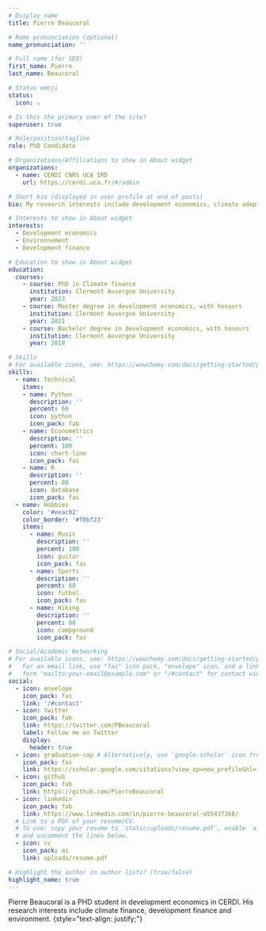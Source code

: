 ```yaml
---
# Display name
title: Pierre Beaucoral

# Name pronunciation (optional)
name_pronunciation: ''

# Full name (for SEO)
first_name: Pierre
last_name: Beaucoral

# Status emoji
status:
  icon: ☕️

# Is this the primary user of the site?
superuser: true

# Role/position/tagline
role: PhD Candidate

# Organizations/Affiliations to show in About widget
organizations:
  - name: CERDI CNRS UCA IRD
    url: https://cerdi.uca.fr/#/admin

# Short bio (displayed in user profile at end of posts)
bio: My research interests include development economics, climate adaptation and mitigation, environnement, development and climate finance

# Interests to show in About widget
interests:
  - Development economics
  - Environnement
  - Development finance

# Education to show in About widget
education:
  courses:
    - course: PhD in Climate finance
      institution: Clermont Auvergne University
      year: 2023
    - course: Master degree in development economics, with honours
      institution: Clermont Auvergne University
      year: 2021
    - course: Bachelor degree in development economics, with honours
      institution: Clermont Auvergne University
      year: 2018

# Skills
# For available icons, see: https://wowchemy.com/docs/getting-started/page-builder/#icons
skills:
  - name: Technical
    items:
    - name: Python
      description: ''
      percent: 60
      icon: python
      icon_pack: fab
    - name: Econometrics
      description: ''
      percent: 100
      icon: chart-line
      icon_pack: fas
    - name: R
      description: ''
      percent: 80
      icon: database
      icon_pack: fas
  - name: Hobbies
    color: '#eeac02'
    color_border: '#f0bf23'
    items:
      - name: Music
        description: ''
        percent: 100
        icon: guitar
        icon_pack: fas
      - name: Sports
        description: ''
        percent: 80
        icon: futbol
        icon_pack: fas
      - name: Hiking
        description: ''
        percent: 80
        icon: campground
        icon_pack: fas

# Social/Academic Networking
# For available icons, see: https://wowchemy.com/docs/getting-started/page-builder/#icons
#   For an email link, use "fas" icon pack, "envelope" icon, and a link in the
#   form "mailto:your-email@example.com" or "/#contact" for contact widget.
social:
  - icon: envelope
    icon_pack: fas
    link: '/#contact'
  - icon: twitter
    icon_pack: fab
    link: https://twitter.com/PBeaucoral
    label: Follow me on Twitter
    display:
      header: true
  - icon: graduation-cap # Alternatively, use `google-scholar` icon from `ai` icon pack
    icon_pack: fas
    link: https://scholar.google.com/citations?view_op=new_profile&hl=fr
  - icon: github
    icon_pack: fab
    link: https://github.com/PierreBeaucoral
  - icon: linkedin
    icon_pack: fab
    link: https://www.linkedin.com/in/pierre-beaucoral-a55437168/
  # Link to a PDF of your resume/CV.
  # To use: copy your resume to `static/uploads/resume.pdf`, enable `ai` icons in `params.yaml`,
  # and uncomment the lines below.
  - icon: cv
    icon_pack: ai
    link: uploads/resume.pdf

# Highlight the author in author lists? (true/false)
highlight_name: true
---
```


 Pierre Beaucoral is a PHD student in development economics in CERDI. His research interests include climate finance, development finance and environment.
{style="text-align: justify;"}
